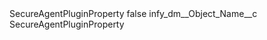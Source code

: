 <?xml version="1.0" encoding="UTF-8"?>
<CustomMetadata xmlns="http://soap.sforce.com/2006/04/metadata" xmlns:xsi="http://www.w3.org/2001/XMLSchema-instance" xmlns:xsd="http://www.w3.org/2001/XMLSchema">
    <label>SecureAgentPluginProperty</label>
    <protected>false</protected>
    <values>
        <field>infy_dm__Object_Name__c</field>
        <value xsi:type="xsd:string">SecureAgentPluginProperty</value>
    </values>
</CustomMetadata>
